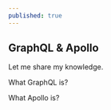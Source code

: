 ```yaml
---
published: true
---
```

## GraphQL & Apollo

Let me share my knowledge.

What GraphQL is?


What Apollo is?
